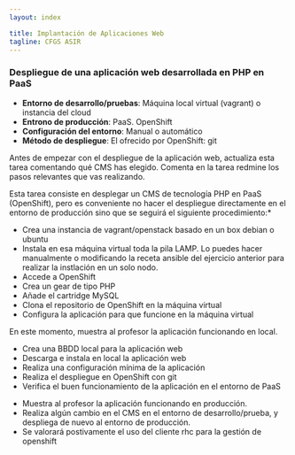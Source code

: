 ```yaml
---
layout: index

title: Implantación de Aplicaciones Web
tagline: CFGS ASIR
---
```


### Despliegue de una aplicación web desarrollada en PHP en PaaS
<div class='nota' markdown='1'>

* **Entorno de desarrollo/pruebas**: Máquina local virtual (vagrant) o instancia del cloud
* **Entrono de producción**: PaaS. OpenShift
* **Configuración del entorno**: Manual o automático
* **Método de despliegue**: El ofrecido por OpenShift: git
</div>

<div class='ejercicios' markdown='1'>
Antes de empezar con el despliegue de la aplicación web, actualiza esta tarea comentando qué CMS has elegido. Comenta en la tarea redmine los pasos relevantes que vas realizando.
</div>

Esta tarea consiste en desplegar un CMS de tecnología PHP en PaaS (OpenShift), pero es conveniente no hacer el despliegue directamente en el entorno de producción sino que se seguirá el siguiente procedimiento:* 

* Crea una instancia de vagrant/openstack basado en un box debian o ubuntu
* Instala en esa máquina virtual toda la pila LAMP. Lo puedes hacer manualmente o modificando la receta ansible del ejercicio anterior para realizar la instlación en un solo nodo.
* Accede a OpenShift
* Crea un gear de tipo PHP
* Añade el cartridge MySQL
* Clona el repositorio de OpenShift en la máquina virtual
* Configura la aplicación para que funcione en la máquina virtual

<div class='ejercicios' markdown='1'>
En este momento, muestra al profesor la aplicación funcionando en local.
</div>

* Crea una BBDD local para la aplicación web
* Descarga e instala en local la aplicación web
* Realiza una configuración mínima de la aplicación
* Realiza el despliegue en OpenShift con git
* Verifica el buen funcionamiento de la aplicación en el entorno de PaaS

<div class='ejercicios' markdown='1'>

* Muestra al profesor la aplicación funcionando en producción.
* Realiza algún cambio en el CMS en el entorno de desarrollo/prueba, y despliega de nuevo al entorno de producción.
* Se valorará postivamente el uso del cliente rhc para la gestión de openshift
</div>